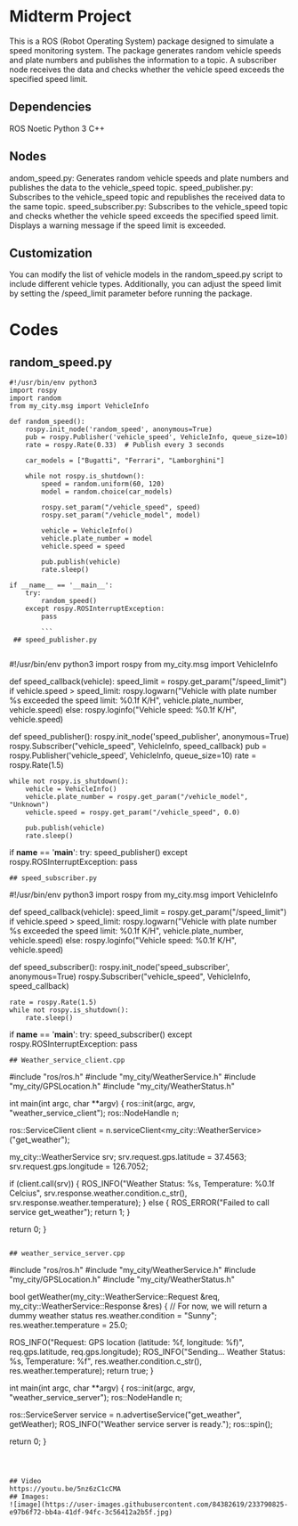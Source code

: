 # Midterm Project
This is a ROS (Robot Operating System) package designed to simulate a speed monitoring system. The package generates random vehicle speeds and plate numbers and publishes the information to a topic. A subscriber node receives the data and checks whether the vehicle speed exceeds the specified speed limit.

## Dependencies
ROS Noetic
Python 3
C++
## Nodes
andom_speed.py: Generates random vehicle speeds and plate numbers and publishes the data to the vehicle_speed topic.
speed_publisher.py: Subscribes to the vehicle_speed topic and republishes the received data to the same topic.
speed_subscriber.py: Subscribes to the vehicle_speed topic and checks whether the vehicle speed exceeds the specified speed limit. Displays a warning message if the speed limit is exceeded.

## Customization
You can modify the list of vehicle models in the random_speed.py script to include different vehicle types. Additionally, you can adjust the speed limit by setting the /speed_limit parameter before running the package.

# Codes

## random_speed.py
```
#!/usr/bin/env python3
import rospy
import random
from my_city.msg import VehicleInfo

def random_speed():
    rospy.init_node('random_speed', anonymous=True)
    pub = rospy.Publisher('vehicle_speed', VehicleInfo, queue_size=10)
    rate = rospy.Rate(0.33)  # Publish every 3 seconds

    car_models = ["Bugatti", "Ferrari", "Lamborghini"]

    while not rospy.is_shutdown():
        speed = random.uniform(60, 120)
        model = random.choice(car_models)
        
        rospy.set_param("/vehicle_speed", speed)
        rospy.set_param("/vehicle_model", model)

        vehicle = VehicleInfo()
        vehicle.plate_number = model
        vehicle.speed = speed

        pub.publish(vehicle)
        rate.sleep()

if __name__ == '__main__':
    try:
        random_speed()
    except rospy.ROSInterruptException:
        pass
        
        ```
 ## speed_publisher.py
 
 ```
 #!/usr/bin/env python3
import rospy
from my_city.msg import VehicleInfo

def speed_callback(vehicle):
    speed_limit = rospy.get_param("/speed_limit")
    if vehicle.speed > speed_limit:
        rospy.logwarn("Vehicle with plate number %s exceeded the speed limit: %0.1f K/H", vehicle.plate_number, vehicle.speed)
    else:
        rospy.loginfo("Vehicle speed: %0.1f K/H", vehicle.speed)

def speed_publisher():
    rospy.init_node('speed_publisher', anonymous=True)
    rospy.Subscriber("vehicle_speed", VehicleInfo, speed_callback)
    pub = rospy.Publisher('vehicle_speed', VehicleInfo, queue_size=10)
    rate = rospy.Rate(1.5)

    while not rospy.is_shutdown():
        vehicle = VehicleInfo()
        vehicle.plate_number = rospy.get_param("/vehicle_model", "Unknown")
        vehicle.speed = rospy.get_param("/vehicle_speed", 0.0)

        pub.publish(vehicle)
        rate.sleep()

if __name__ == '__main__':
    try:
        speed_publisher()
    except rospy.ROSInterruptException:
        pass
 ```
 ## speed_subscriber.py
 
 ```
 #!/usr/bin/env python3
import rospy
from my_city.msg import VehicleInfo

def speed_callback(vehicle):
    speed_limit = rospy.get_param("/speed_limit")
    if vehicle.speed > speed_limit:
        rospy.logwarn("Vehicle with plate number %s exceeded the speed limit: %0.1f K/H", vehicle.plate_number, vehicle.speed)
    else:
        rospy.loginfo("Vehicle speed: %0.1f K/H", vehicle.speed)

def speed_subscriber():
    rospy.init_node('speed_subscriber', anonymous=True)
    rospy.Subscriber("vehicle_speed", VehicleInfo, speed_callback)

    rate = rospy.Rate(1.5)
    while not rospy.is_shutdown():
        rate.sleep()

if __name__ == '__main__':
    try:
        speed_subscriber()
    except rospy.ROSInterruptException:
        pass
 ```
 ## Weather_service_client.cpp
 
 ```
 #include "ros/ros.h"
#include "my_city/WeatherService.h"
#include "my_city/GPSLocation.h"
#include "my_city/WeatherStatus.h"

int main(int argc, char **argv)
{
  ros::init(argc, argv, "weather_service_client");
  ros::NodeHandle n;

  ros::ServiceClient client = n.serviceClient<my_city::WeatherService>("get_weather");

  my_city::WeatherService srv;
  srv.request.gps.latitude = 37.4563;
  srv.request.gps.longitude = 126.7052;

  if (client.call(srv))
  {
    ROS_INFO("Weather Status: %s, Temperature: %0.1f Celcius", srv.response.weather.condition.c_str(), srv.response.weather.temperature);
  }
  else
  {
    ROS_ERROR("Failed to call service get_weather");
    return 1;
  }

  return 0;
}
 ```
 
 ## weather_service_server.cpp
 
 ```
 #include "ros/ros.h"
#include "my_city/WeatherService.h"
#include "my_city/GPSLocation.h"
#include "my_city/WeatherStatus.h"

bool getWeather(my_city::WeatherService::Request &req,
                my_city::WeatherService::Response &res)
{
  // For now, we will return a dummy weather status
  res.weather.condition = "Sunny";
  res.weather.temperature = 25.0;

  ROS_INFO("Request: GPS location (latitude: %f, longitude: %f)", req.gps.latitude, req.gps.longitude);
  ROS_INFO("Sending... Weather Status: %s, Temperature: %f", res.weather.condition.c_str(), res.weather.temperature);
  return true;
}

int main(int argc, char **argv)
{
  ros::init(argc, argv, "weather_service_server");
  ros::NodeHandle n;

  ros::ServiceServer service = n.advertiseService("get_weather", getWeather);
  ROS_INFO("Weather service server is ready.");
  ros::spin();

  return 0;
}
 ```



## Video
https://youtu.be/5nz6zC1cCMA
## Images:
![image](https://user-images.githubusercontent.com/84382619/233790825-e97b6f72-bb4a-41df-94fc-3c56412a2b5f.jpg)
